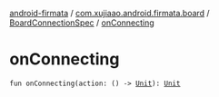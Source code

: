 [android-firmata](../../index.md) / [com.xujiaao.android.firmata.board](../index.md) / [BoardConnectionSpec](index.md) / [onConnecting](./on-connecting.md)

# onConnecting

`fun onConnecting(action: () -> `[`Unit`](https://kotlinlang.org/api/latest/jvm/stdlib/kotlin/-unit/index.html)`): `[`Unit`](https://kotlinlang.org/api/latest/jvm/stdlib/kotlin/-unit/index.html)